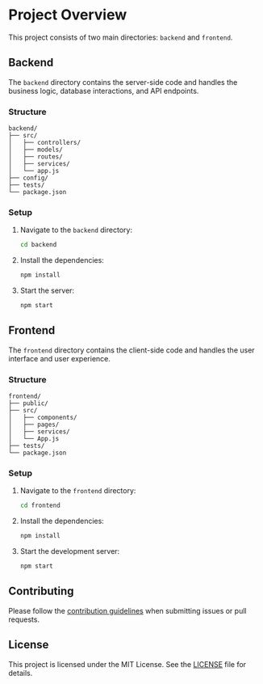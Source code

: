 # Project Overview

This project consists of two main directories: `backend` and `frontend`.

## Backend

The `backend` directory contains the server-side code and handles the business logic, database interactions, and API endpoints.

### Structure

```
backend/
├── src/
│   ├── controllers/
│   ├── models/
│   ├── routes/
│   ├── services/
│   └── app.js
├── config/
├── tests/
└── package.json
```

### Setup

1. Navigate to the `backend` directory:
    ```sh
    cd backend
    ```
2. Install the dependencies:
    ```sh
    npm install
    ```
3. Start the server:
    ```sh
    npm start
    ```

## Frontend

The `frontend` directory contains the client-side code and handles the user interface and user experience.

### Structure

```
frontend/
├── public/
├── src/
│   ├── components/
│   ├── pages/
│   ├── services/
│   └── App.js
├── tests/
└── package.json
```

### Setup

1. Navigate to the `frontend` directory:
    ```sh
    cd frontend
    ```
2. Install the dependencies:
    ```sh
    npm install
    ```
3. Start the development server:
    ```sh
    npm start
    ```

## Contributing

Please follow the [contribution guidelines](CONTRIBUTING.md) when submitting issues or pull requests.

## License

This project is licensed under the MIT License. See the [LICENSE](LICENSE) file for details.